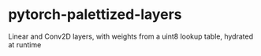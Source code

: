 # pytorch-palettized-layers
Linear and Conv2D layers, with weights from a uint8 lookup table, hydrated at runtime
